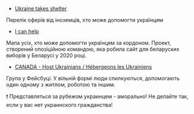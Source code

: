 - [Ukraine takes shelter](https://www.ukrainetakeshelter.com)

Перелік оферів від іноземців, хто може допомогти українцям

- [I can help](https://icanhelp.host)

Мапа усіх, хто може допомогти українцям за кордоном. Проект, створений опозіційною командою, яка робила сайт для беларуских виборів у Беларусі у 2020 році.

- [CANADA - Host Ukrainians / Hébergeons les Ukrainiens](https://www.facebook.com/groups/3148765652075065/)

Група у Фейсбуці. У вільній формі люди спилкуються, допомогають один одному з житлом, роботою та іншим.

❗ Представляться за рубежом украинцем - аморально! Не делайте так, если у вас нет украинского гражданства!
